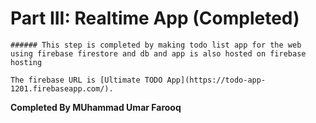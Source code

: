 # Part III: Realtime App (Completed)

    ###### This step is completed by making todo list app for the web using firebase firestore and db and app is also hosted on firebase hosting

    The firebase URL is [Ultimate TODO App](https://todo-app-1201.firebaseapp.com/).
    
**Completed By MUhammad Umar Farooq**

